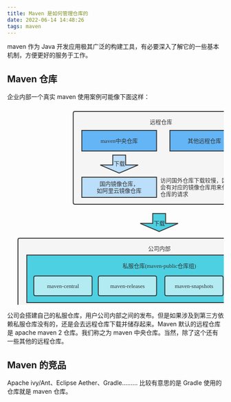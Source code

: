 ```yaml
---
title: Maven 是如何管理仓库的
date: 2022-06-14 14:48:26
tags: maven
---
```


maven 作为 Java 开发应用极其广泛的构建工具，有必要深入了解它的一些基本机制，方便更好的服务于工作。

## Maven 仓库
企业内部一个真实 maven 使用案例可能像下面这样：
<svg id="SvgjsSvg1144" width="707" height="666.328125" xmlns="http://www.w3.org/2000/svg" version="1.1" xmlns:xlink="http://www.w3.org/1999/xlink" xmlns:svgjs="http://svgjs.com/svgjs"><defs id="SvgjsDefs1145"></defs><g id="SvgjsG1146" transform="translate(25.002609252929688,320)"><path id="SvgjsPath1147" d="M 0 4Q 0 0 4 0L 653.1666564941406 0Q 657.1666564941406 0 657.1666564941406 4L 657.1666564941406 317Q 657.1666564941406 321 653.1666564941406 321L 4 321Q 0 321 0 317Z" stroke="rgba(50,50,50,1)" stroke-width="2" fill-opacity="1" fill="#f5f5f5"></path><g id="SvgjsG1148"><text id="SvgjsText1149" font-family="微软雅黑" text-anchor="middle" font-size="13px" width="648px" fill="#323232" font-weight="400" align="middle" lineHeight="125%" anchor="middle" family="微软雅黑" size="13px" weight="400" font-style="" opacity="1" y="13.303571428571427" transform="rotate(0)"><tspan id="SvgjsTspan1150" dy="16" x="329"><tspan id="SvgjsTspan1151" style="text-decoration:;">公司内部</tspan></tspan></text></g></g><g id="SvgjsG1152" transform="translate(153.5859375,25)"><path id="SvgjsPath1153" d="M 0 4Q 0 0 4 0L 405 0Q 409 0 409 4L 409 212Q 409 216 405 216L 4 216Q 0 216 0 212Z" stroke="rgba(50,50,50,1)" stroke-width="2" fill-opacity="1" fill="#f5f5f5"></path><g id="SvgjsG1154"><text id="SvgjsText1155" font-family="微软雅黑" text-anchor="middle" font-size="13px" width="399px" fill="#323232" font-weight="400" align="middle" lineHeight="125%" anchor="middle" family="微软雅黑" size="13px" weight="400" font-style="" opacity="1" y="-2.696428571428573" transform="rotate(0)"><tspan id="SvgjsTspan1156" dy="16" x="204.5"><tspan id="SvgjsTspan1157" style="text-decoration:;"> </tspan></tspan><tspan id="SvgjsTspan1158" dy="16" x="204.5"><tspan id="SvgjsTspan1159" style="text-decoration:;">远程仓库</tspan></tspan></text></g></g><g id="SvgjsG1160" transform="translate(75.00260925292969,534.3333129882812)"><path id="SvgjsPath1161" d="M 0 0L 237 0L 237 54L 0 54Z" stroke="rgba(50,50,50,1)" stroke-width="2" fill-opacity="1" fill="#ffb74d"></path><g id="SvgjsG1162"><text id="SvgjsText1163" font-family="微软雅黑" text-anchor="middle" font-size="13px" width="217px" fill="#323232" font-weight="400" align="middle" lineHeight="125%" anchor="middle" family="微软雅黑" size="13px" weight="400" font-style="" opacity="1" y="16.375" transform="rotate(0)"><tspan id="SvgjsTspan1164" dy="16" x="118.5"><tspan id="SvgjsTspan1165" style="text-decoration:;">maven本地仓库</tspan></tspan></text></g></g><g id="SvgjsG1166" transform="translate(173.5859375,69)"><path id="SvgjsPath1167" d="M 0 0L 174 0L 174 48L 0 48Z" stroke="rgba(50,50,50,1)" stroke-width="2" fill-opacity="1" fill="#64b5f6"></path><g id="SvgjsG1168"><text id="SvgjsText1169" font-family="微软雅黑" text-anchor="middle" font-size="13px" width="154px" fill="#323232" font-weight="400" align="middle" lineHeight="125%" anchor="middle" family="微软雅黑" size="13px" weight="400" font-style="" opacity="1" y="13.375" transform="rotate(0)"><tspan id="SvgjsTspan1170" dy="16" x="87"><tspan id="SvgjsTspan1171" style="text-decoration:;">maven中央仓库</tspan></tspan></text></g></g><g id="SvgjsG1172" transform="translate(378.5859375,69)"><path id="SvgjsPath1173" d="M 0 0L 161 0L 161 48L 0 48Z" stroke="rgba(50,50,50,1)" stroke-width="2" fill-opacity="1" fill="#64b5f6"></path><g id="SvgjsG1174"><text id="SvgjsText1175" font-family="微软雅黑" text-anchor="middle" font-size="13px" width="141px" fill="#323232" font-weight="400" align="middle" lineHeight="125%" anchor="middle" family="微软雅黑" size="13px" weight="400" font-style="" opacity="1" y="13.375" transform="rotate(0)"><tspan id="SvgjsTspan1176" dy="16" x="80.5"><tspan id="SvgjsTspan1177" style="text-decoration:;">其他远程仓库</tspan></tspan></text></g></g><g id="SvgjsG1178" transform="translate(45.50260925292969,359.33331298828125)"><path id="SvgjsPath1179" d="M 0 0L 616.1666564941406 0L 616.1666564941406 110.66668701171875L 0 110.66668701171875Z" stroke="rgba(50,50,50,1)" stroke-width="2" fill-opacity="1" fill="#4dd0e1"></path><g id="SvgjsG1180"><text id="SvgjsText1181" font-family="微软雅黑" text-anchor="middle" font-size="13px" width="597px" fill="#323232" font-weight="400" align="top" lineHeight="125%" anchor="middle" family="微软雅黑" size="13px" weight="400" font-style="" opacity="1" y="-2.625" transform="rotate(0)"><tspan id="SvgjsTspan1182" dy="16" x="308.5"><tspan id="SvgjsTspan1183" style="text-decoration:;"> </tspan></tspan><tspan id="SvgjsTspan1184" dy="16" x="308.5"><tspan id="SvgjsTspan1185" style="text-decoration:;">私服仓库(maven-public仓库组)</tspan></tspan></text></g></g><g id="SvgjsG1186" transform="translate(173.5859375,178)"><path id="SvgjsPath1187" d="M 0 0L 174 0L 174 47L 0 47Z" stroke="rgba(50,50,50,1)" stroke-width="2" fill-opacity="1" fill="#bbdefb"></path><g id="SvgjsG1188"><text id="SvgjsText1189" font-family="微软雅黑" text-anchor="middle" font-size="13px" width="154px" fill="#323232" font-weight="400" align="middle" lineHeight="125%" anchor="middle" family="微软雅黑" size="13px" weight="400" font-style="" opacity="1" y="4.375" transform="rotate(0)"><tspan id="SvgjsTspan1190" dy="16" x="87"><tspan id="SvgjsTspan1191" style="text-decoration:;">国内镜像仓库，</tspan></tspan><tspan id="SvgjsTspan1192" dy="16" x="87"><tspan id="SvgjsTspan1193" style="text-decoration:;">如阿里云镜像仓库</tspan></tspan></text></g></g><g id="SvgjsG1194" transform="translate(216.5859375,126.5)"><path id="SvgjsPath1195" d="M 29.040000000000003 0L 58.96 0L 58.96 23.099999999999998L 88 23.099999999999998L 44 42L 0 23.099999999999998L 29.040000000000003 23.099999999999998L 29.040000000000003 0Z" stroke="rgba(50,50,50,1)" stroke-width="2" fill-opacity="1" fill="#bbdefb"></path><g id="SvgjsG1196"><text id="SvgjsText1197" font-family="微软雅黑" text-anchor="middle" font-size="13px" width="124px" fill="#323232" font-weight="400" align="middle" lineHeight="125%" anchor="middle" family="微软雅黑" size="13px" weight="400" font-style="" opacity="1" y="8.275000000000002" transform="rotate(0)"><tspan id="SvgjsTspan1198" dy="16" x="44.4"><tspan id="SvgjsTspan1199" style="text-decoration:;">下载</tspan></tspan></text></g></g><g id="SvgjsG1200" transform="translate(137.0026092529297,484.33331298828125)"><path id="SvgjsPath1201" d="M 31.185000000000002 0L 63.315000000000005 0L 63.315000000000005 23.099999999999998L 94.5 23.099999999999998L 47.25 42L 0 23.099999999999998L 31.185000000000002 23.099999999999998L 31.185000000000002 0Z" stroke="rgba(50,50,50,1)" stroke-width="2" fill-opacity="1" fill="#ffb74d"></path><g id="SvgjsG1202"><text id="SvgjsText1203" font-family="微软雅黑" text-anchor="middle" font-size="13px" width="133px" fill="#323232" font-weight="400" align="middle" lineHeight="125%" anchor="middle" family="微软雅黑" size="13px" weight="400" font-style="" opacity="1" y="8.275000000000002" transform="rotate(0)"><tspan id="SvgjsTspan1204" dy="16" x="47.599999999999994"><tspan id="SvgjsTspan1205" style="text-decoration:;">下载</tspan></tspan></text></g></g><g id="SvgjsG1206" transform="translate(470.0026092529297,482.33331298828125)"><path id="SvgjsPath1207" d="M 49.791664123535156 0L 99.58332824707031 20.7L 66.72082992553712 20.7L 66.72082992553712 46L 32.8624983215332 46L 32.8624983215332 20.7L 0 20.7L 49.791664123535156 0Z" stroke="rgba(50,50,50,1)" stroke-width="2" fill-opacity="1" fill="#4dd0e1"></path><g id="SvgjsG1208"><text id="SvgjsText1209" font-family="微软雅黑" text-anchor="middle" font-size="13px" width="140px" fill="#323232" font-weight="400" align="top" lineHeight="125%" anchor="middle" family="微软雅黑" size="13px" weight="400" font-style="" opacity="1" y="17.155" transform="rotate(0)"><tspan id="SvgjsTspan1210" dy="16" x="50.083334350585936"><tspan id="SvgjsTspan1211" style="text-decoration:;">部署</tspan></tspan></text></g></g><g id="SvgjsG1212" transform="translate(309.5859375,262.5)"><path id="SvgjsPath1213" d="M 29.040000000000003 0L 58.96 0L 58.96 23.099999999999998L 88 23.099999999999998L 44 42L 0 23.099999999999998L 29.040000000000003 23.099999999999998L 29.040000000000003 0Z" stroke="rgba(50,50,50,1)" stroke-width="2" fill-opacity="1" fill="#4dd0e1"></path><g id="SvgjsG1214"><text id="SvgjsText1215" font-family="微软雅黑" text-anchor="middle" font-size="13px" width="124px" fill="#323232" font-weight="400" align="top" lineHeight="125%" anchor="middle" family="微软雅黑" size="13px" weight="400" font-style="" opacity="1" y="11.235000000000001" transform="rotate(0)"><tspan id="SvgjsTspan1216" dy="16" x="44.4"><tspan id="SvgjsTspan1217" style="text-decoration:;">下载</tspan></tspan></text></g></g><g id="SvgjsG1218" transform="translate(356.2525939941406,177.5)"><path id="SvgjsPath1219" d="M 0 0L 197 0L 197 48L 0 48Z" stroke="none" fill="none"></path><g id="SvgjsG1220"><text id="SvgjsText1221" font-family="微软雅黑" text-anchor="start" font-size="13px" width="197px" fill="#323232" font-weight="400" align="middle" lineHeight="125%" anchor="start" family="微软雅黑" size="13px" weight="400" font-style="" opacity="1" y="-3.125" transform="rotate(0)"><tspan id="SvgjsTspan1222" dy="16" x="0"><tspan id="SvgjsTspan1223" style="text-decoration:;">访问国外仓库下载较慢，因此国内</tspan></tspan><tspan id="SvgjsTspan1224" dy="16" x="0"><tspan id="SvgjsTspan1225" style="text-decoration:;">会有对应的镜像仓库用来代理中央</tspan></tspan><tspan id="SvgjsTspan1226" dy="16" x="0"><tspan id="SvgjsTspan1227" style="text-decoration:;">仓库的请求</tspan></tspan></text></g></g><g id="SvgjsG1228" transform="translate(61.83595275878906,408)"><path id="SvgjsPath1229" d="M 0 4Q 0 0 4 0L 131.66665649414062 0Q 135.66665649414062 0 135.66665649414062 4L 135.66665649414062 42Q 135.66665649414062 46 131.66665649414062 46L 4 46Q 0 46 0 42Z" stroke="rgba(50,50,50,1)" stroke-width="2" fill-opacity="1" fill="#b2ebf2"></path><g id="SvgjsG1230"><text id="SvgjsText1231" font-family="微软雅黑" text-anchor="middle" font-size="13px" width="116px" fill="#323232" font-weight="400" align="middle" lineHeight="125%" anchor="middle" family="微软雅黑" size="13px" weight="400" font-style="" opacity="1" y="12.375" transform="rotate(0)"><tspan id="SvgjsTspan1232" dy="16" x="68"><tspan id="SvgjsTspan1233" style="text-decoration:;">maven-central</tspan></tspan></text></g></g><g id="SvgjsG1234" transform="translate(211.91928100585938,408)"><path id="SvgjsPath1235" d="M 0 4Q 0 0 4 0L 131.66665649414062 0Q 135.66665649414062 0 135.66665649414062 4L 135.66665649414062 42Q 135.66665649414062 46 131.66665649414062 46L 4 46Q 0 46 0 42Z" stroke="rgba(50,50,50,1)" stroke-width="2" fill-opacity="1" fill="#b2ebf2"></path><g id="SvgjsG1236"><text id="SvgjsText1237" font-family="微软雅黑" text-anchor="middle" font-size="13px" width="116px" fill="#323232" font-weight="400" align="middle" lineHeight="125%" anchor="middle" family="微软雅黑" size="13px" weight="400" font-style="" opacity="1" y="12.375" transform="rotate(0)"><tspan id="SvgjsTspan1238" dy="16" x="68"><tspan id="SvgjsTspan1239" style="text-decoration:;">maven-releases</tspan></tspan></text></g></g><g id="SvgjsG1240" transform="translate(366.83595275878906,408)"><path id="SvgjsPath1241" d="M 0 4Q 0 0 4 0L 131.66665649414062 0Q 135.66665649414062 0 135.66665649414062 4L 135.66665649414062 42Q 135.66665649414062 46 131.66665649414062 46L 4 46Q 0 46 0 42Z" stroke="rgba(50,50,50,1)" stroke-width="2" fill-opacity="1" fill="#b2ebf2"></path><g id="SvgjsG1242"><text id="SvgjsText1243" font-family="微软雅黑" text-anchor="middle" font-size="13px" width="116px" fill="#323232" font-weight="400" align="middle" lineHeight="125%" anchor="middle" family="微软雅黑" size="13px" weight="400" font-style="" opacity="1" y="12.375" transform="rotate(0)"><tspan id="SvgjsTspan1244" dy="16" x="68"><tspan id="SvgjsTspan1245" style="text-decoration:;">maven-snapshots</tspan></tspan></text></g></g><g id="SvgjsG1246" transform="translate(514.8359527587891,408)"><path id="SvgjsPath1247" d="M 0 4Q 0 0 4 0L 131.66665649414062 0Q 135.66665649414062 0 135.66665649414062 4L 135.66665649414062 42Q 135.66665649414062 46 131.66665649414062 46L 4 46Q 0 46 0 42Z" stroke="rgba(50,50,50,1)" stroke-width="2" fill-opacity="1" fill="#b2ebf2"></path><g id="SvgjsG1248"><text id="SvgjsText1249" font-family="微软雅黑" text-anchor="middle" font-size="13px" width="116px" fill="#323232" font-weight="400" align="middle" lineHeight="125%" anchor="middle" family="微软雅黑" size="13px" weight="400" font-style="" opacity="1" y="12.375" transform="rotate(0)"><tspan id="SvgjsTspan1250" dy="16" x="68"><tspan id="SvgjsTspan1251" style="text-decoration:;">3rd-party</tspan></tspan></text></g></g><g id="SvgjsG1252" transform="translate(397.5859375,534.3333129882812)"><path id="SvgjsPath1253" d="M 0 0L 237 0L 237 54L 0 54Z" stroke="rgba(50,50,50,1)" stroke-width="2" fill-opacity="1" fill="#e1bee7"></path><g id="SvgjsG1254"><text id="SvgjsText1255" font-family="微软雅黑" text-anchor="middle" font-size="13px" width="217px" fill="#323232" font-weight="400" align="middle" lineHeight="125%" anchor="middle" family="微软雅黑" size="13px" weight="400" font-style="" opacity="1" y="16.375" transform="rotate(0)"><tspan id="SvgjsTspan1256" dy="16" x="118.5"><tspan id="SvgjsTspan1257" style="text-decoration:;">本地maven工程</tspan></tspan></text></g></g><g id="SvgjsG1258" transform="translate(299.6692810058594,477.6666259765625)"><path id="SvgjsPath1259" d="M 0 0L 197.91665649414062 0L 197.91665649414062 48.66668701171875L 0 48.66668701171875Z" stroke="none" fill="none"></path><g id="SvgjsG1260"><text id="SvgjsText1261" font-family="微软雅黑" text-anchor="middle" font-size="13px" width="198px" fill="#323232" font-weight="400" align="middle" lineHeight="125%" anchor="middle" family="微软雅黑" size="13px" weight="400" font-style="" opacity="1" y="-2.791656494140625" transform="rotate(0)"><tspan id="SvgjsTspan1262" dy="16" x="99"><tspan id="SvgjsTspan1263" style="text-decoration:;">通过mvn deploy</tspan></tspan><tspan id="SvgjsTspan1264" dy="16" x="99"><tspan id="SvgjsTspan1265" style="text-decoration:;">可以将工程部署到私服</tspan></tspan><tspan id="SvgjsTspan1266" dy="16" x="99"><tspan id="SvgjsTspan1267" style="text-decoration:;">（会先安装到本地仓库）</tspan></tspan></text></g></g><g id="SvgjsG1268" transform="translate(322.5859375,531.3333129882812)"><path id="SvgjsPath1269" d="M 0 30L 27.900000000000002 0L 27.900000000000002 19.8L 62 19.8L 62 40.2L 27.900000000000002 40.2L 27.900000000000002 60L 0 30Z" stroke="rgba(50,50,50,1)" stroke-width="2" fill-opacity="1" fill="#ffb74d"></path><g id="SvgjsG1270"><text id="SvgjsText1271" font-family="微软雅黑" text-anchor="middle" font-size="13px" width="62px" fill="#323232" font-weight="400" align="middle" lineHeight="125%" anchor="middle" family="微软雅黑" size="13px" weight="400" font-style="" opacity="1" y="19.375" transform="rotate(0)"><tspan id="SvgjsTspan1272" dy="16" x="31"><tspan id="SvgjsTspan1273" style="text-decoration:;">依赖</tspan></tspan></text></g></g><g id="SvgjsG1274" transform="translate(203.54427337646484,594.3333129882812)"><path id="SvgjsPath1275" d="M 0 0L 300.0833282470703 0L 300.0833282470703 46.66668701171875L 0 46.66668701171875Z" stroke="none" fill="none"></path><g id="SvgjsG1276"><text id="SvgjsText1277" font-family="微软雅黑" text-anchor="middle" font-size="13px" width="301px" fill="#323232" font-weight="400" align="middle" lineHeight="125%" anchor="middle" family="微软雅黑" size="13px" weight="400" font-style="" opacity="1" y="4.208343505859375" transform="rotate(0)"><tspan id="SvgjsTspan1278" dy="16" x="150.5"><tspan id="SvgjsTspan1279" style="text-decoration:;">1、本地maven工程依赖本地仓库内jar</tspan></tspan><tspan id="SvgjsTspan1280" dy="16" x="150.5"><tspan id="SvgjsTspan1281" style="text-decoration:;">2、通过mvn install可以将本地工程安装到本地仓库</tspan></tspan></text></g></g></svg>

公司会搭建自己的私服仓库，用户公司内部之间的发布。但是如果涉及到第三方依赖私服仓库没有的，还是会去远程仓库下载并储存起来。Maven 默认的远程仓库是 apache maven 2 仓库。我们称之为 maven 中央仓库。当然，除了这个还有一些其他的远程仓库。


## Maven 的竞品
Apache ivy/Ant、Eclipse Aether、Gradle.........
比较有意思的是 Gradle 使用的仓库就是 maven 仓库。